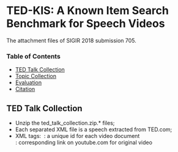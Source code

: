 # TED-KIS: A Known Item Search Benchmark for Speech Videos
The attachment files of SIGIR 2018 submission 705.  


### Table of Contents
- <a href='#ted_talk_collection'>TED Talk Collection</a>
- <a href='#topic_collection'>Topic Collection</a>
- <a href='#evaluation'>Evaluation</a>
- <a href='#citation'>Citation</a>

## TED Talk Collection
- Unzip the ted_talk_collection.zip.* files;
- Each separated XML file is a speech extracted from TED.com;
- XML tags:&nbsp;&nbsp;<id>: a unique id for each video document<br />
              <url>: corresponding link on youtube.com for original video<br />
              <title>: speech video title<br />
              <speaker>: person who gived the speech<br />
              <view_count>: how many users have watched this video<br />
              <publish_date>: the time when the video was uploaded<br />
              <ted_event>: the channels on youtube.com<br />
              <category>: the categories of content on TED.com<br />
              <description>: the original introduction of video privided when uploaded<br />
              <transcript>: the automatic subtitles.<br />

## Topic Collection
- Open requested_topics.xml;
- XML tags:   <url>: the original link to fetch the request, null stands for manually labeled topics;
              <type>: direct (video title directly provided), definite (time/speaker or other definite clues provided, short), detailed (several detailed content provided, long descriptions), list (requiring videos which have certain characteristics)
              <title>: requested topic title
              <topic_creator>：the user name, or "volunteer"
              <publish_date>: the time of posting request
              <description>: detailed descriptions of request
              <answer>: the link to ground truth video.

## Evaluation
- Download TREC evalution tool from http://trec.nist.gov/trec_eval/trec_eval_latest.tar.gz;
- Generate standard TREC search result file
    Format:   #query_id  Q0 #document_id rank predicted_relevance_score system_name;
- Use the ground truth file 
    Format:   #query_id 0 #ground_truth_answer relevance_score;
- Compile the tool through command ```make```;
- Run the evaluation:
  ```
  trec_eval -q -c -M1000 -m all_trec eval_file_trec_format.txt path_to_result_file
## Citation
If you use our benchmark, please cite the following paper:

	@inproceedings{sigir_705,
	  title={TED-KIS: A Known-item Search Benchmark for Speech Videos},
	  author={Anonymous Author(s)}
	  booktitle={submitted to SIGIR},
	  year={2018}
	}
    
